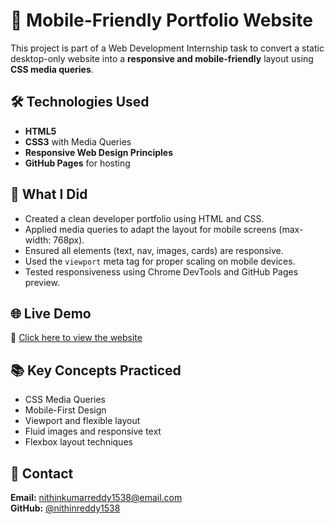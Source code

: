  # 📱 Mobile-Friendly Portfolio Website

This project is part of a Web Development Internship task to convert a static desktop-only website into a **responsive and mobile-friendly** layout using **CSS media queries**.

## 🛠️ Technologies Used
- **HTML5**
- **CSS3** with Media Queries
- **Responsive Web Design Principles**
- **GitHub Pages** for hosting

## 🎯 What I Did
- Created a clean developer portfolio using HTML and CSS.
- Applied media queries to adapt the layout for mobile screens (max-width: 768px).
- Ensured all elements (text, nav, images, cards) are responsive.
- Used the `viewport` meta tag for proper scaling on mobile devices.
- Tested responsiveness using Chrome DevTools and GitHub Pages preview.

## 🌐 Live Demo
🔗 [Click here to view the website](https://nithinreddy1538.github.io/my-portfolio/)

## 📚 Key Concepts Practiced
- CSS Media Queries
- Mobile-First Design
- Viewport and flexible layout
- Fluid images and responsive text
- Flexbox layout techniques

## 📩 Contact
**Email:** nithinkumarreddy1538@email.com  
**GitHub:** [@nithinreddy1538](https://github.com/nithinreddy1538)
